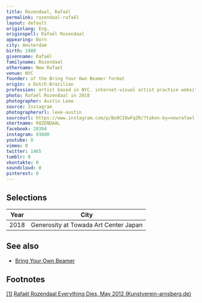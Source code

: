 ```yaml
---
title: Rozendaal, Rafaël
permalink: rozendaal-rafaël
layout: default
originlang: Eng.
originspell: Rafaël Rozendaal
appearing: Born
city: Amsterdam
birth: 1980
givenname: Rafaël
familyname: Rozendaal
othername: New Rafael
venue: NYC
founder: of the Bring Your Own Beamer format
origin: a Dutch-Brazilian
profession: artist based in NYC. internet-visual artist practice websites, installations, lenticulars, lectures, and haiku. Websites of Rafaël Rozendaal attract a large audience of over 30 million visits per year
photo: Rafaël Rozendaal in 2018
photographer: Austin Leee
source: Instagram
photographerurl: leee-austin
sourceurl: https://www.instagram.com/p/Bo0CIOwFq2R/?taken-by=newrafael
shortname: ROZENDAAL
facebook: 28394
instagram: 93800
youtube: 0
vimeo: 0
twitter: 1465
tumblr: 0
vkontakte: 0
soundcloud: 0
pinterest: 0
---
```


## Selections

|Year|City|
|-|-|
|2018|Generosity at Towada Art Center Japan|

## See also

+ [Bring Your Own Beamer](bring-your-own-beamer)

## Footnotes

[[1]](#a1) <span id="f1"></span> [Rafaël Rozendaal Everything Dies, May 2012 (Kunstverein-arnsberg.de)](http://www.kunstverein-arnsberg.de/rafael-rozendaal-2)
